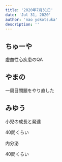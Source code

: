 ```yaml
---
title: '2020年7月31日'
date: 'Jul 31, 2020'
author: 'nao yokotsuka'
description: ''
---
```


## ちゅーや

虚血性心疾患のQA

## やまの

一周目問題をやり直した

## みゆう

小児の成長と発達

40問くらい

内分泌

40問くらい